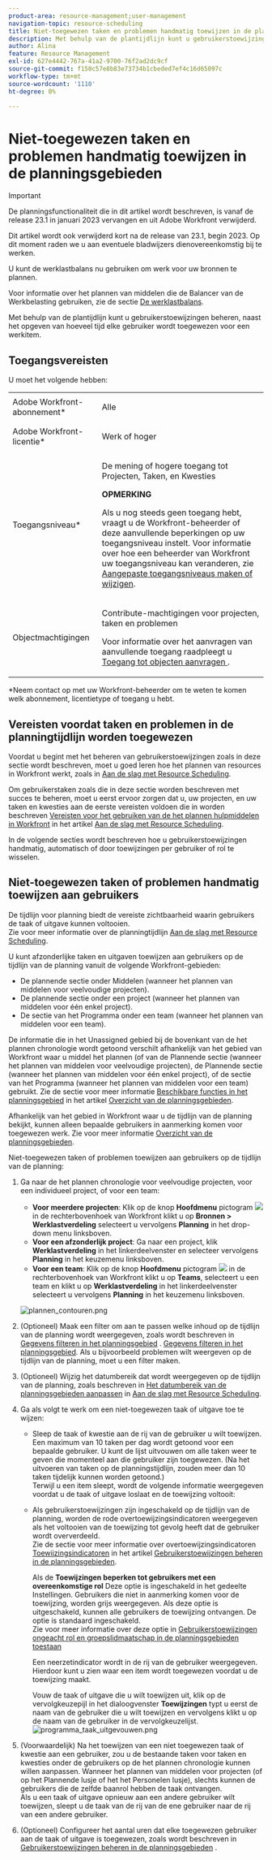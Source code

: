 ```yaml
---
product-area: resource-management;user-management
navigation-topic: resource-scheduling
title: Niet-toegewezen taken en problemen handmatig toewijzen in de planningsgebieden
description: Met behulp van de plantijdlijn kunt u gebruikerstoewijzingen beheren, naast het opgeven van hoeveel tijd elke gebruiker wordt toegewezen voor een werkitem.
author: Alina
feature: Resource Management
exl-id: 627e4442-767a-41a2-9700-76f2ad2dc9cf
source-git-commit: f150c57e8b83e73734b1cbeded7ef4c16d65097c
workflow-type: tm+mt
source-wordcount: '1110'
ht-degree: 0%

---
```


# Niet-toegewezen taken en problemen handmatig toewijzen in de planningsgebieden

>[!IMPORTANT]
>  
><span class="preview">De planningsfunctionaliteit die in dit artikel wordt beschreven, is vanaf de release 23.1 in januari 2023 vervangen en uit Adobe Workfront verwijderd.   </span>
>  
> <span class="preview"> Dit artikel wordt ook verwijderd kort na de release van 23.1, begin 2023. Op dit moment raden we u aan eventuele bladwijzers dienovereenkomstig bij te werken. </span>
> 
><span class="preview"> U kunt de werklastbalans nu gebruiken om werk voor uw bronnen te plannen. </span>
>  
> <span class="preview">Voor informatie over het plannen van middelen die de Balancer van de Werkbelasting gebruiken, zie de sectie [De werklastbalans](../../resource-mgmt/workload-balancer/workload-balancer.md). </span>

<!-- 

>[!CAUTION] 
> 
> 
> <span class="preview">The information in this article refers to the Adobe Workfront's Scheduling tools. The Scheduling areas have been removed from the Preview environment and will be removed from the Production environment in **January 2023**.  </span> 
> <span class="preview"> Instead, you can schedule resources in the Workload Balancer. </span> 
> 
>* <span class="preview"> For information about scheduling resources using the Workload Balancer, see the section [The Workload Balancer](../../resource-mgmt/workload-balancer/workload-balancer.md).</span> 
> 
>* <span class="preview"> For more information about the deprecation and removal of the Scheduling tools, see [Deprecation of Resource Scheduling tools in Adobe Workfront](../../resource-mgmt/resource-mgmt-overview/deprecate-resource-scheduling.md).</span> 
-->

Met behulp van de plantijdlijn kunt u gebruikerstoewijzingen beheren, naast het opgeven van hoeveel tijd elke gebruiker wordt toegewezen voor een werkitem.

## Toegangsvereisten

U moet het volgende hebben:

<table style="table-layout:auto"> 
 <col> 
 <col> 
 <tbody> 
  <tr> 
   <td role="rowheader">Adobe Workfront-abonnement*</td> 
   <td> <p>Alle</p> </td> 
  </tr> 
  <tr> 
   <td role="rowheader">Adobe Workfront-licentie*</td> 
   <td> <p>Werk of hoger</p> </td> 
  </tr> 
  <tr> 
   <td role="rowheader">Toegangsniveau*</td> 
   <td> <p>De mening of hogere toegang tot Projecten, Taken, en Kwesties</p> <p><b>OPMERKING</b>

Als u nog steeds geen toegang hebt, vraagt u de Workfront-beheerder of deze aanvullende beperkingen op uw toegangsniveau instelt. Voor informatie over hoe een beheerder van Workfront uw toegangsniveau kan veranderen, zie <a href="../../administration-and-setup/add-users/configure-and-grant-access/create-modify-access-levels.md" class="MCXref xref">Aangepaste toegangsniveaus maken of wijzigen</a>.</p> </td>
</tr> 
  <tr> 
   <td role="rowheader">Objectmachtigingen</td> 
   <td> <p>Contribute-machtigingen voor projecten, taken en problemen</p> <p>Voor informatie over het aanvragen van aanvullende toegang raadpleegt u <a href="../../workfront-basics/grant-and-request-access-to-objects/request-access.md" class="MCXref xref">Toegang tot objecten aanvragen </a>.</p> </td> 
  </tr> 
 </tbody> 
</table>

*Neem contact op met uw Workfront-beheerder om te weten te komen welk abonnement, licentietype of toegang u hebt.

## Vereisten voordat taken en problemen in de planningtijdlijn worden toegewezen

Voordat u begint met het beheren van gebruikerstoewijzingen zoals in deze sectie wordt beschreven, moet u goed leren hoe het plannen van resources in Workfront werkt, zoals in [Aan de slag met Resource Scheduling](../../resource-mgmt/resource-scheduling/get-started-resource-scheduling.md).

Om gebruikerstaken zoals die in deze sectie worden beschreven met succes te beheren, moet u eerst ervoor zorgen dat u, uw projecten, en uw taken en kwesties aan de eerste vereisten voldoen die in worden beschreven [Vereisten voor het gebruiken van de het plannen hulpmiddelen in Workfront](../../resource-mgmt/resource-scheduling/get-started-resource-scheduling.md#prerequisites) in het artikel [Aan de slag met Resource Scheduling](../../resource-mgmt/resource-scheduling/get-started-resource-scheduling.md).

In de volgende secties wordt beschreven hoe u gebruikerstoewijzingen handmatig, automatisch of door toewijzingen per gebruiker of rol te wisselen.

## Niet-toegewezen taken of problemen handmatig toewijzen aan gebruikers

De tijdlijn voor planning biedt de vereiste zichtbaarheid waarin gebruikers de taak of uitgave kunnen voltooien.\
Zie voor meer informatie over de planningtijdlijn [Aan de slag met Resource Scheduling](../../resource-mgmt/resource-scheduling/get-started-resource-scheduling.md).

U kunt afzonderlijke taken en uitgaven toewijzen aan gebruikers op de tijdlijn van de planning vanuit de volgende Workfront-gebieden:

* De plannende sectie onder Middelen (wanneer het plannen van middelen voor veelvoudige projecten).
* De plannende sectie onder een project (wanneer het plannen van middelen voor één enkel project).
* De sectie van het Programma onder een team (wanneer het plannen van middelen voor een team).

De informatie die in het Unassigned gebied bij de bovenkant van de het plannen chronologie wordt getoond verschilt afhankelijk van het gebied van Workfront waar u middel het plannen (of van de Plannende sectie (wanneer het plannen van middelen voor veelvoudige projecten), de Plannende sectie (wanneer het plannen van middelen voor één enkel project), of de sectie van het Programma (wanneer het plannen van middelen voor een team) gebruikt. Zie de sectie voor meer informatie [Beschikbare functies in het planningsgebied](../../resource-mgmt/resource-scheduling/overview-scheduling-areas.md#functionality-available-in-the-scheduling-area) in het artikel [Overzicht van de planningsgebieden](../../resource-mgmt/resource-scheduling/overview-scheduling-areas.md).

Afhankelijk van het gebied in Workfront waar u de tijdlijn van de planning bekijkt, kunnen alleen bepaalde gebruikers in aanmerking komen voor toegewezen werk. Zie voor meer informatie [Overzicht van de planningsgebieden](../../resource-mgmt/resource-scheduling/overview-scheduling-areas.md).

Niet-toegewezen taken of problemen toewijzen aan gebruikers op de tijdlijn van de planning:

1. Ga naar de het plannen chronologie voor veelvoudige projecten, voor een individueel project, of voor een team:

   * **Voor meerdere projecten**: Klik op de knop **Hoofdmenu** pictogram ![](assets/main-menu-icon.png) in de rechterbovenhoek van Workfront klikt u op **Bronnen > Werklastverdeling** selecteert u vervolgens **Planning** in het drop-down menu linksboven.
   * **Voor een afzonderlijk project**: Ga naar een project, klik **Werklastverdeling** in het linkerdeelvenster en selecteer vervolgens **Planning** in het keuzemenu linksboven.
   * **Voor een team**: Klik op de knop **Hoofdmenu** pictogram ![](assets/main-menu-icon.png) in de rechterbovenhoek van Workfront klikt u op **Teams**, selecteert u een team en klikt u op **Werklastverdeling** in het linkerdeelvenster selecteert u vervolgens **Planning** in het keuzemenu linksboven.

   ![plannen_contouren.png](assets/scheduling-contours-350x139.png)

1. (Optioneel) Maak een filter om aan te passen welke inhoud op de tijdlijn van de planning wordt weergegeven, zoals wordt beschreven in [Gegevens filteren in het planningsgebied](../../resource-mgmt/resource-scheduling/filter-scheduling-area.md) . [Gegevens filteren in het planningsgebied](../../resource-mgmt/resource-scheduling/filter-scheduling-area.md). Als u bijvoorbeeld problemen wilt weergeven op de tijdlijn van de planning, moet u een filter maken.

1. (Optioneel) Wijzig het datumbereik dat wordt weergegeven op de tijdlijn van de planning, zoals beschreven in [Het datumbereik van de planningsgebieden aanpassen](../../resource-mgmt/resource-scheduling/get-started-resource-scheduling.md#adjusting-the-date-range-for-which-data-is-displayed) in [Aan de slag met Resource Scheduling](../../resource-mgmt/resource-scheduling/get-started-resource-scheduling.md).

1. Ga als volgt te werk om een niet-toegewezen taak of uitgave toe te wijzen:

   * Sleep de taak of kwestie aan de rij van de gebruiker u wilt toewijzen.\
      Een maximum van 10 taken per dag wordt getoond voor een bepaalde gebruiker. U kunt de lijst uitvouwen om alle taken weer te geven die momenteel aan die gebruiker zijn toegewezen. (Na het uitvoeren van taken op de planningstijdlijn, zouden meer dan 10 taken tijdelijk kunnen worden getoond.)\
      Terwijl u een item sleept, wordt de volgende informatie weergegeven voordat u de taak of uitgave loslaat en de toewijzing voltooit:

   * Als gebruikerstoewijzingen zijn ingeschakeld op de tijdlijn van de planning, worden de rode overtoewijzingsindicatoren weergegeven als het voltooien van de toewijzing tot gevolg heeft dat de gebruiker wordt oververdeeld.\
      Zie de sectie voor meer informatie over overtoewijzingsindicatoren [Toewijzingsindicatoren](../../resource-mgmt/resource-scheduling/manage-allocations-scheduling-areas.md#understanding-allocation-indicators) in het artikel [Gebruikerstoewijzingen beheren in de planningsgebieden](../../resource-mgmt/resource-scheduling/manage-allocations-scheduling-areas.md).

      Als de **Toewijzingen beperken tot gebruikers met een overeenkomstige rol** Deze optie is ingeschakeld in het gedeelte Instellingen. Gebruikers die niet in aanmerking komen voor de toewijzing, worden grijs weergegeven. Als deze optie is uitgeschakeld, kunnen alle gebruikers de toewijzing ontvangen. De optie is standaard ingeschakeld.\
      Zie voor meer informatie over deze optie [](../../resource-mgmt/resource-scheduling/assignments-regardless-of-role-or-group-scheduling-areas.md#allowing-assignmennts-to-users-regardless-of-role) in [Gebruikerstoewijzingen ongeacht rol en groepslidmaatschap in de planningsgebieden toestaan](../../resource-mgmt/resource-scheduling/assignments-regardless-of-role-or-group-scheduling-areas.md)

      Een neerzetindicator wordt in de rij van de gebruiker weergegeven. Hierdoor kunt u zien waar een item wordt toegewezen voordat u de toewijzing maakt.

      Vouw de taak of uitgave die u wilt toewijzen uit, klik op de vervolgkeuzepijl in het dialoogvenster **Toewijzingen** typt u eerst de naam van de gebruiker die u wilt toewijzen en vervolgens klikt u op de naam van de gebruiker in de vervolgkeuzelijst.\
      ![programma_taak_uitgevouwen.png](assets/schedule-task-expanded-350x170.png)

1. (Voorwaardelijk) Na het toewijzen van een niet toegewezen taak of kwestie aan een gebruiker, zou u de bestaande taken voor taken en kwesties onder de gebruikers op de het plannen chronologie kunnen willen aanpassen. Wanneer het plannen van middelen voor projecten (of op het Plannende lusje of het het Personelen lusje), slechts kunnen de gebruikers die de zelfde baanrol hebben de taak ontvangen.\
   Als u een taak of uitgave opnieuw aan een andere gebruiker wilt toewijzen, sleept u de taak van de rij van de ene gebruiker naar de rij van een andere gebruiker.
1. (Optioneel) Configureer het aantal uren dat elke toegewezen gebruiker aan de taak of uitgave is toegewezen, zoals wordt beschreven in [Gebruikerstoewijzingen beheren in de planningsgebieden](../../resource-mgmt/resource-scheduling/manage-allocations-scheduling-areas.md) .

